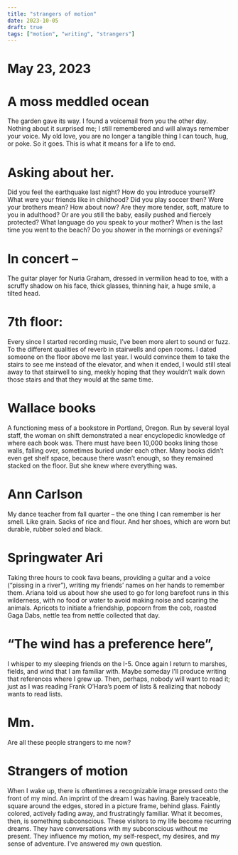 ```yaml
---
title: "strangers of motion"
date: 2023-10-05
draft: true
tags: ["motion", "writing", "strangers"]
---
```


# May 23, 2023

# A moss meddled ocean
The garden gave its way. I found a voicemail from you the other day. Nothing about it surprised me; I still remembered and will always remember your voice.
My old love, you are no longer a tangible thing I can touch, hug, or poke. So it goes. This is what it means for a life to end.

# Asking about her.
Did you feel the earthquake last night? How do you introduce yourself? What were your friends like in childhood? Did you play soccer then? Were your brothers mean? How about now? Are they more tender, soft, mature to you in adulthood? Or are you still the baby, easily pushed and fiercely protected? What language do you speak to your mother? When is the last time you went to the beach? Do you shower in the mornings or evenings?

# In concert –
The guitar player for Nuria Graham, dressed in vermilion head to toe, with a scruffy shadow on his face, thick glasses, thinning hair, a huge smile, a tilted head.

# 7th floor:
Every since I started recording music, I’ve been more alert to sound or fuzz. To the different qualities of reverb in stairwells and open rooms. I dated someone on the floor above me last year. I would convince them to take the stairs to see me instead of the elevator, and when it ended, I would still steal away to that stairwell to sing, meekly hoping that they wouldn’t walk down those stairs and that they would at the same time.

# Wallace books
A functioning mess of a bookstore in Portland, Oregon. Run by several loyal staff, the woman on shift demonstrated a near encyclopedic knowledge of where each book was. There must have been 10,000 books lining those walls, falling over, sometimes buried under each other. Many books didn’t even get shelf space, because there wasn’t enough, so they remained stacked on the floor. But she knew where everything was.

# Ann Carlson
My dance teacher from fall quarter – the one thing I can remember is her smell. Like grain. Sacks of rice and flour. And her shoes, which are worn but durable, rubber soled and black. 

# Springwater Ari
Taking three hours to cook fava beans, providing a guitar and a voice (“pissing in a river”), writing my friends’ names on her hands to remember them. Ariana told us about how she used to go for long barefoot runs in this wilderness, with no food or water to avoid making noise and scaring the animals. Apricots to initiate a friendship, popcorn from the cob, roasted Gaga Dabs, nettle tea from nettle collected that day.

# “The wind has a preference here”,
I whisper to my sleeping friends on the I-5. Once again I return to marshes, fields, and wind that I am familiar with. Maybe someday I’ll produce writing that references where I grew up. Then, perhaps, nobody will want to read it; just as I was reading Frank O’Hara’s poem of lists & realizing that nobody wants to read lists. 

# Mm.
Are all these people strangers to me now?

# Strangers of motion
When I wake up, there is oftentimes a recognizable image pressed onto the front of my mind. An imprint of the dream I was having. Barely traceable, square around the edges, stored in a picture frame, behind glass. Faintly colored, actively fading away, and frustratingly familiar. What it becomes, then, is something subconscious.
These visitors to my life become recurring dreams. They have conversations with my subconscious without me present. They influence my motion, my self-respect, my desires, and my sense of adventure.
I’ve answered my own question.

